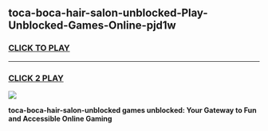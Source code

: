 
## toca-boca-hair-salon-unblocked-Play-Unblocked-Games-Online-pjd1w
<h3>
<a href="https://premium76.site?title=toca-boca-hair-salon-unblocked&ref=25A">CLICK TO PLAY</a></h3>
<hr>

<h3>
<a href="https://premium76.site?title=toca-boca-hair-salon-unblocked&ref=25A">CLICK 2 PLAY</a>
  
</h3>

<a href="https://premium76.site?title=toca-boca-hair-salon-unblocked&ref=25A"><img src="https://clearcache.store/games.png"></a>


**toca-boca-hair-salon-unblocked games unblocked: Your Gateway to Fun and Accessible Online Gaming**
